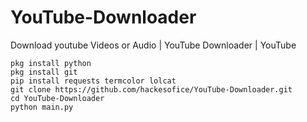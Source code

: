 # YouTube-Downloader
Download youtube Videos or Audio | YouTube Downloader | YouTube 


```
pkg install python
pkg install git
pip install requests termcolor lolcat
git clone https://github.com/hackesofice/YouTube-Downloader.git
cd YouTube-Downloader
python main.py
```
